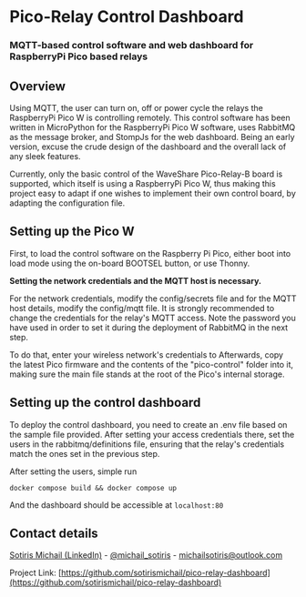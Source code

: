 # Pico-Relay Control Dashboard
### MQTT-based control software and web dashboard for RaspberryPi Pico based relays

## Overview
Using MQTT, the user can turn on, off or power cycle the relays the RaspberryPi Pico W is controlling remotely. This control software has been written in MicroPython for the RaspberryPi Pico W software, uses RabbitMQ as the message broker, and StompJs for the web dashboard. Being an early version, excuse the crude design of the dashboard and the overall lack of any sleek features. 

Currently, only the basic control of the WaveShare Pico-Relay-B board is supported, which itself is using a RaspberryPi Pico W, thus making this project easy to adapt if one wishes to implement their own control board, by adapting the configuration file.

## Setting up the Pico W
First, to load the control software on the Raspberry Pi Pico, either boot into load mode using the on-board BOOTSEL button, or use Thonny. 

**Setting the network credentials and the MQTT host is necessary.**

For the network credentials, modify the config/secrets file and for the MQTT host details, modify the config/mqtt file. It is strongly recommended to change the credentials for the relay's MQTT access. Note the password you have used in order to set it during the deployment of RabbitMQ in the next step.

To do that, enter your wireless network's credentials to 
Afterwards, copy the latest Pico firmware and the contents of the "pico-control" folder into it, making sure the main file stands at the root of the Pico's internal storage.

## Setting up the control dashboard

To deploy the control dashboard, you need to create an .env file based on the sample file provided. After setting your access credentials there, set the users in the rabbitmq/definitions file, ensuring that the relay's credentials match the ones set in the previous step.

After setting the users, simple run

`docker compose build && docker compose up`

And the dashboard should be accessible at `localhost:80`

## Contact details
[Sotiris Michail (LinkedIn)](https://www.linkedin.com/in/smichail/) - [@michail_sotiris](https://twitter.com/michail_sotiris) - michailsotiris@outlook.com

Project Link: [https://github.com/sotirismichail/pico-relay-dashboard](https://github.com/sotirismichail/pico-relay-dashboard)